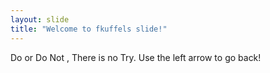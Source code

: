 ```yaml
---
layout: slide
title: "Welcome to fkuffels slide!"
---
```

Do or Do Not , There is no Try.
Use the left arrow to go back!
